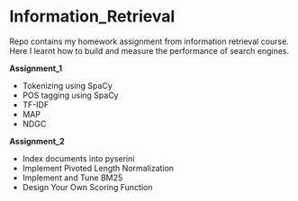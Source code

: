 # Information_Retrieval
Repo contains my homework assignment from information retrieval course. Here I learnt how to build and measure the performance of search engines.


**Assignment_1**

- Tokenizing using SpaCy
- POS tagging using SpaCy
- TF-IDF
- MAP
- NDGC


**Assignment_2**

- Index documents into pyserini
- Implement Pivoted Length Normalization
- Implement and Tune BM25
- Design Your Own Scoring Function
